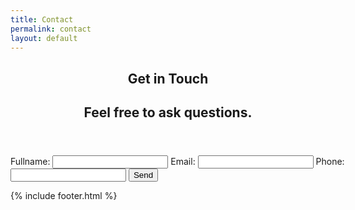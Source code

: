 ```yaml
---
title: Contact
permalink: contact
layout: default
---
```

<article class="post" style="margin-top:10px;">
    <header>
        <h1>Get in Touch</h1>
        <h2 class="headline">Feel free to ask questions.</h2>
    </header>
    <section id="post-body" style="text-align:center;" >
    <form action="https://getform.io/f/fc989141-84ca-4ee6-9144-1e9d0138a88f" method="POST" style="text-align:left;width:600px;margin:0 auto;">
        <label for="exampleInputEmail1">Fullname:</label>
        <input type="text" required name="name">
        <label>Email:</label>
        <input type="email" required name="email">
        <label>Phone:</label>
        <input type="tel" required name="tel">
        <button type="submit">Send</button>
    </form>
    </section>
</article>



{% include footer.html %}

